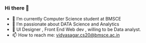 ### Hi there 👋

<!--
**H-Vidyasagar/H-Vidyasagar** is a ✨ _special_ ✨ repository because its `README.md` (this file) appears on your GitHub profile.

Here are some ideas to get you started:
-->
- 🔭 I’m currently Computer Science student at BMSCE
- 🌱 I’m passionate about DATA Science and Analytics
- 🤔 UI Designer , Front End Web dev , willing to be Data analyst.
- 📫 How to reach me: vidyasagar.cs20@bmsce.ac.in

